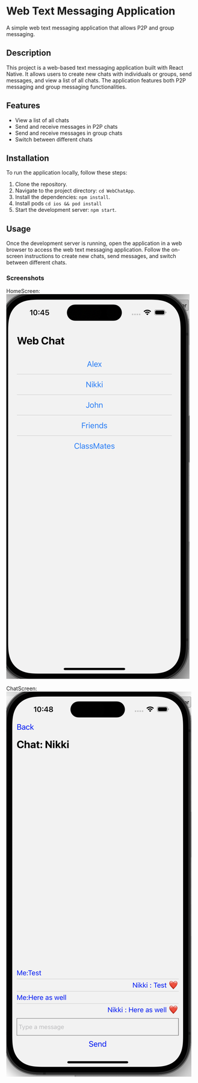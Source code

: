 # Web Text Messaging Application

A simple web text messaging application that allows P2P and group messaging.

## Description

This project is a web-based text messaging application built with React Native. It allows users to create new chats with individuals or groups, send messages, and view a list of all chats. The application features both P2P messaging and group messaging functionalities.

## Features
- View a list of all chats
- Send and receive messages in P2P chats
- Send and receive messages in group chats
- Switch between different chats


## Installation

To run the application locally, follow these steps:

1. Clone the repository.
2. Navigate to the project directory: `cd WebChatApp`.
3. Install the dependencies: `npm install`.
4. Install pods `cd ios && pod install`
5. Start the development server: `npm start`.

## Usage

Once the development server is running, open the application in a web browser to access the web text messaging application. Follow the on-screen instructions to create new chats, send messages, and switch between different chats.

### Screenshots

HomeScreen:
![HomeScreen](./src/assets/Home.png)

ChatScreen:
![ChatScreen](./src/assets/Chat.png)